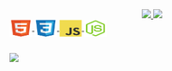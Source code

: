 <div align="center">
  <a href="https://github.com/mateusesm">
  <img height="160rem" src="https://github-readme-stats.vercel.app/api?username=mateusesm&show_icons=true&theme=dark&include_all_commits=true&count_private=true">
  <img height="160rem" src="https://github-readme-stats.vercel.app/api/top-langs/?username=mateusesm&layout=compact&langs_count=7&theme=dark">
</div>
  
<div style="display: inline_block"> 
  <img align="center" alt="html" height="30" width="40" src="https://raw.githubusercontent.com/devicons/devicon/master/icons/html5/html5-original.svg">
  <img align="center" alt="css" height="30" width="40" src="https://raw.githubusercontent.com/devicons/devicon/master/icons/css3/css3-original.svg">
  <img align="center" alt="javascript" height="30" width="40" src="https://raw.githubusercontent.com/devicons/devicon/master/icons/javascript/javascript-original.svg">
  <img align="center" alt="nodejs" height="30" width="40" src="https://github.com/devicons/devicon/blob/master/icons/nodejs/nodejs-original.svg">
</div>
  
##
  
<div>  
<a href="https://www.linkedin.com/in/mateusesm" target="_blank"><img src="https://img.shields.io/badge/-LinkedIn-%230077B5?style=for-the-badge&logo=linkedin&logoColor=white"></a>
</div>
